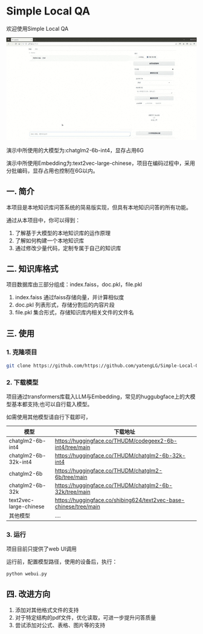 # Simple Local QA
欢迎使用Simple Local QA

![本地知识库问答](./pics/知识库问答.gif)

演示中所使用的大模型为:chatglm2-6b-int4，显存占用6G

演示中所使用Embedding为:text2vec-large-chinese，项目在编码过程中，采用分批编码，显存占用也控制在6G以内。

## 一. 简介

本项目是本地知识库问答系统的简易版实现，但具有本地知识问答的所有功能。

通过从本项目中，你可以得到：
1. 了解基于大模型的本地知识库的运作原理
2. 了解如何构建一个本地知识库
3. 通过修改少量代码，定制专属于自己的知识库

## 二. 知识库格式
项目数据库由三部分组成：index.faiss，doc.pkl，file.pkl

1. index.faiss  通过faiss存储向量，并计算相似度
2. doc.pkl      列表形式，存储分割后的内容片段
3. file.pkl     集合形式，存储知识库内相关文件的文件名

## 三. 使用
### 1. 克隆项目

```bash
git clone https://github.com/https://github.com/yatengLG/Simple-Local-QA.git
```

### 2. 下载模型

项目通过transformers库载入LLM与Embedding，常见的huggubgface上的大模型基本都支持;也可以自行载入模型。

如需使用其他模型请自行下载即可，

| 模型 | 下载地址 |
|----|----|
| chatglm2-6b-int4 | https://huggingface.co/THUDM/codegeex2-6b-int4/tree/main |
| chatglm2-6b-32k-int4 | https://huggingface.co/THUDM/chatglm2-6b-32k-int4 |
| chatglm2-6b | https://huggingface.co/THUDM/chatglm2-6b/tree/main |
| chatglm2-6b-32k | https://huggingface.co/THUDM/chatglm2-6b-32k/tree/main |
| text2vec-large-chinese | https://huggingface.co/shibing624/text2vec-base-chinese/tree/main |
| 其他模型 | .... |


### 3. 运行

项目目前只提供了web UI调用

运行前，配置模型路径，使用的设备后，执行：
```bash
python webui.py
```

## 四. 改进方向

1. 添加对其他格式文件的支持
2. 对于特定结构的pdf文件，优化读取，可进一步提升问答质量
3. 尝试添加对公式、表格、图片等的支持

